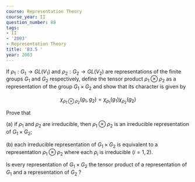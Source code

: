 ```yaml
---
course: Representation Theory
course_year: II
question_number: 88
tags:
- II
- '2003'
- Representation Theory
title: 'B3.5 '
year: 2003
---
```



If $\rho_{1}: G_{1} \rightarrow G L\left(V_{1}\right)$ and $\rho_{2}: G_{2} \rightarrow G L\left(V_{2}\right)$ are representations of the finite groups $G_{1}$ and $G_{2}$ respectively, define the tensor product $\rho_{1} \otimes \rho_{2}$ as a representation of the group $G_{1} \times G_{2}$ and show that its character is given by

$$\chi_{\rho_{1} \otimes \rho_{2}}\left(g_{1}, g_{2}\right)=\chi_{\rho_{1}}\left(g_{1}\right) \chi_{\rho_{2}}\left(g_{2}\right)$$

Prove that

(a) if $\rho_{1}$ and $\rho_{2}$ are irreducible, then $\rho_{1} \otimes \rho_{2}$ is an irreducible representation of $G_{1} \times G_{2}$;

(b) each irreducible representation of $G_{1} \times G_{2}$ is equivalent to a representation $\rho_{1} \otimes \rho_{2}$ where each $\rho_{i}$ is irreducible $(i=1,2) .$

Is every representation of $G_{1} \times G_{2}$ the tensor product of a representation of $G_{1}$ and a representation of $G_{2}$ ?